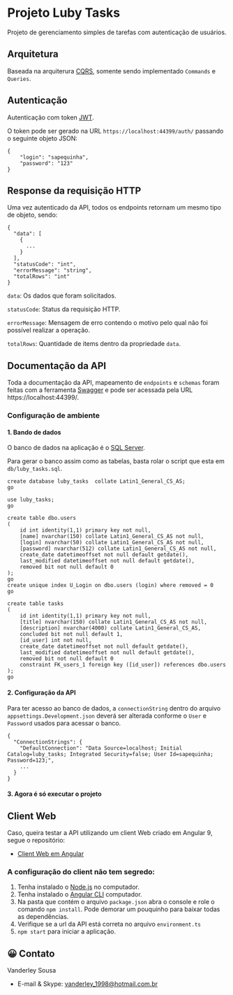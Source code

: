 # Projeto Luby Tasks
Projeto de gerenciamento simples de tarefas com autenticação de usuários.

## Arquitetura
Baseada na arquiterura [CQRS](https://docs.microsoft.com/pt-br/azure/architecture/patterns/cqrs), somente sendo implementado `Commands` e `Queries`.

## Autenticação
Autenticação com token [JWT](https://jwt.io/introduction/).

O token pode ser gerado na URL `https://localhost:44399/auth/` passando o seguinte objeto JSON:
```
{
	"login": "sapequinha",
	"password": "123"
}
```

## Response da requisição HTTP
Uma vez autenticado da API, todos os endpoints retornam um mesmo tipo de objeto, sendo:
```
{
  "data": [
    {
      ...
    }
  ],
  "statusCode": "int",
  "errorMessage": "string",
  "totalRows": "int"
}
```
`data`: Os dados que foram solicitados.

`statusCode`: Status da requisição HTTP.

`errorMessage`: Mensagem de erro contendo o motivo pelo qual não foi possível realizar a operação.

`totalRows`: Quantidade de items dentro da propriedade `data`.

## Documentação da API
Toda a documentação da API, mapeamento de `endpoints` e `schemas` foram feitas com a ferramenta [Swagger](https://swagger.io/) e pode ser acessada pela URL https://localhost:44399/.

### Configuração de ambiente

#### 1. Bando de dados
O banco de dados na aplicação é o [SQL Server](https://www.microsoft.com/pt-br/sql-server).

Para gerar o banco assim como as tabelas, basta rolar o script que esta em `db/luby_tasks.sql`.
```
create database luby_tasks  collate Latin1_General_CS_AS;
go

use luby_tasks;
go

create table dbo.users
(
	id int identity(1,1) primary key not null,
	[name] nvarchar(150) collate Latin1_General_CS_AS not null,
	[login] nvarchar(50) collate Latin1_General_CS_AS not null,
	[password] nvarchar(512) collate Latin1_General_CS_AS not null,
	create_date datetimeoffset not null default getdate(),
	last_modified datetimeoffset not null default getdate(),
	removed bit not null default 0
);
go
create unique index U_Login on dbo.users (login) where removed = 0
go

create table tasks
(
	id int identity(1,1) primary key not null,
	[title] nvarchar(150) collate Latin1_General_CS_AS not null,
	[description] nvarchar(4000) collate Latin1_General_CS_AS,
	concluded bit not null default 1,
	[id_user] int not null,
	create_date datetimeoffset not null default getdate(),
	last_modified datetimeoffset not null default getdate(),
	removed bit not null default 0
	constraint FK_users_1 foreign key ([id_user]) references dbo.users
);
go
```
#### 2. Configuração da API
Para ter acesso ao banco de dados, a `connectionString` dentro do arquivo `appsettings.Development.json` deverá ser alterada conforme o `User` e `Password` usados para acessar o banco.
```
{
  "ConnectionStrings": {
    "DefaultConnection": "Data Source=localhost; Initial Catalog=luby_tasks; Integrated Security=false; User Id=sapequinha; Password=123;",
    ...
  }
}
```
#### 3. Agora é só executar o projeto

## Client Web
Caso, queira testar a API utilizando um client Web criado em Angular 9, segue o repositório:
* [Client Web em Angular](https://github.com/vanderley1998/tasks_client)

### A configuração do client não tem segredo:
1. Tenha instalado o [Node.js](https://nodejs.org/en/) no computador.
2. Tenha instalado o [Angular CLI](https://cli.angular.io/) computador.
3. Na pasta que contém o arquivo `package.json` abra o console e role o comando `npm install`. Pode demorar um pouquinho para baixar todas as dependências.
4. Verifique se a url da API está correta no arquivo `environment.ts`
5. `npm start` para iniciar a aplicação.

## 😀 Contato
Vanderley Sousa
* E-mail & Skype: vanderley_1998@hotmail.com.br
